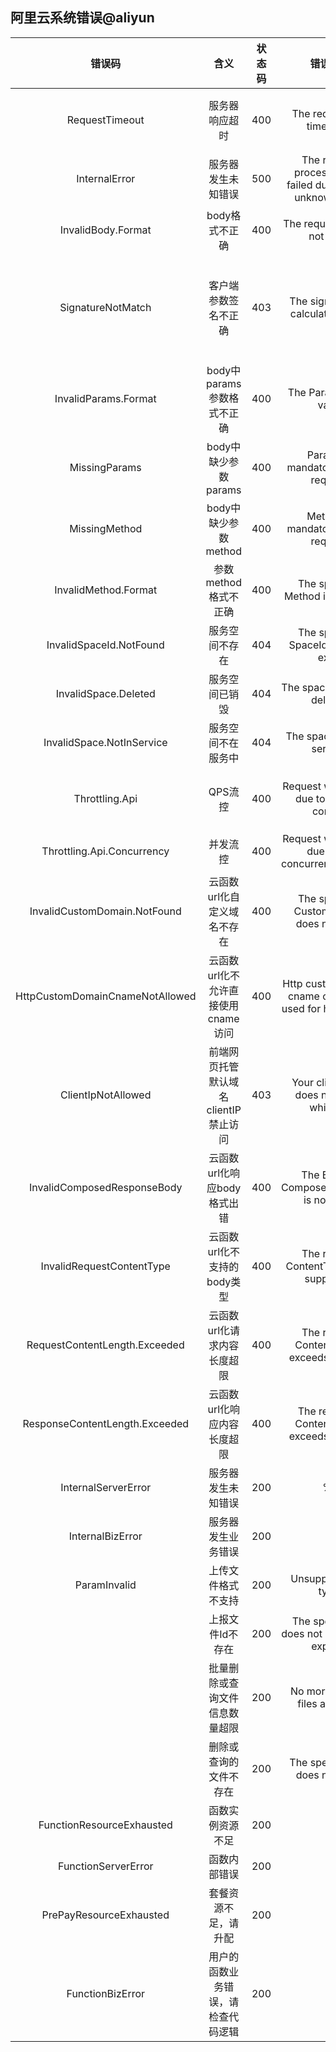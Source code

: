 ## 阿里云系统错误@aliyun

|错误码													|含义																	|状态码	|错误示例																											|可能异常原因																																									|
|:-:														|:-:																	|:-:		|:-:																													|:-:																																													|
|RequestTimeout									|服务器响应超时												|400		|The request has timed out.																		|服务空间长时间无访问，数据库对应的索引被数据库存储引擎淘汰																		|
|InternalError									|服务器发生未知错误										|500		|The request processing has failed due to some unknown error.	|																																															|
|InvalidBody.Format							|body格式不正确												|400		|The request Body is not valid.																|云函数url化body无法解析																																			|
|SignatureNotMatch							|客户端参数签名不正确									|403		|The signature we calculated is: %s														|客户端spaceId或clientSecret错误，请排查客户端uniCloud.init方法或uniCloud.database内传入的参数|
|InvalidParams.Format						|body中params参数格式不正确						|400		|The Params is not valid.																			|																																															|
|MissingParams									|body中缺少参数params									|400		|Params is mandatory for this request.												|																																															|
|MissingMethod									|body中缺少参数method									|400		|Method is mandatory for this request.												|																																															|
|InvalidMethod.Format						|参数method格式不正确									|400		|The specified Method is not valid.														|																																															|
|InvalidSpaceId.NotFound				|服务空间不存在												|404		|The specified SpaceId does not exist.												|																																															|
|InvalidSpace.Deleted						|服务空间已销毁												|404		|The space is already deleted.																|																																															|
|InvalidSpace.NotInService			|服务空间不在服务中										|404		|The space is not in service.																	|																																															|
|Throttling.Api									|QPS流控															|400		|Request was denied due to api flow control.									|云函数、固定ip代理等由QPS系统限制的服务超出了限制																						|
|Throttling.Api.Concurrency			|并发流控															|400		|Request was denied due to api concurrency control.						|																																															|
|InvalidCustomDomain.NotFound		|云函数url化自定义域名不存在					|400		|The specified CustomDomain does not exist.										|																																															|
|HttpCustomDomainCnameNotAllowed|云函数url化不允许直接使用cname访问		|400		|Http custom domain cname can not be used for http trigger.		|																																															|
|ClientIpNotAllowed							|前端网页托管默认域名clientIP禁止访问	|403		|Your clientIp %s does not in the whitelist.									|前端网页托管默认域名白名单未配置，或当天访问默认域名的ip过多																	|
|InvalidComposedResponseBody		|云函数url化响应body格式出错					|400		|The Body of ComposedResponse is not valid.										|																																															|
|InvalidRequestContentType			|云函数url化不支持的body类型					|400		|The request ContentType is not supported.										|																																															|
|RequestContentLength.Exceeded	|云函数url化请求内容长度超限					|400		|The request ContentLength exceeds the limit.									|																																															|
|ResponseContentLength.Exceeded	|云函数url化响应内容长度超限					|400		|The response ContentLength exceeds the limit.								|																																															|
|InternalServerError						|服务器发生未知错误										|200		|%s																														|																																															|
|InternalBizError								|服务器发生业务错误										|200		|																															|																																															|
|ParamInvalid										|上传文件格式不支持										|200		|Unsupported file type.																				|																																															|
|																|上报文件Id不存在											|200		|The specified Id does not exist or has expired.							|																																															|
|																|批量删除或查询文件信息数量超限				|200		|No more than 50 files at a time.															|																																															|
|																|删除或查询的文件不存在								|200		|The specified file does not exist.														|																																															|
|FunctionResourceExhausted			|函数实例资源不足											|200		|																															|																																															|
|FunctionServerError						|函数内部错误													|200		|																															|																																															|
|PrePayResourceExhausted				|套餐资源不足，请升配									|200		|																															|																																															|
|FunctionBizError								|用户的函数业务错误，请检查代码逻辑		|200		|																															|																																															|
